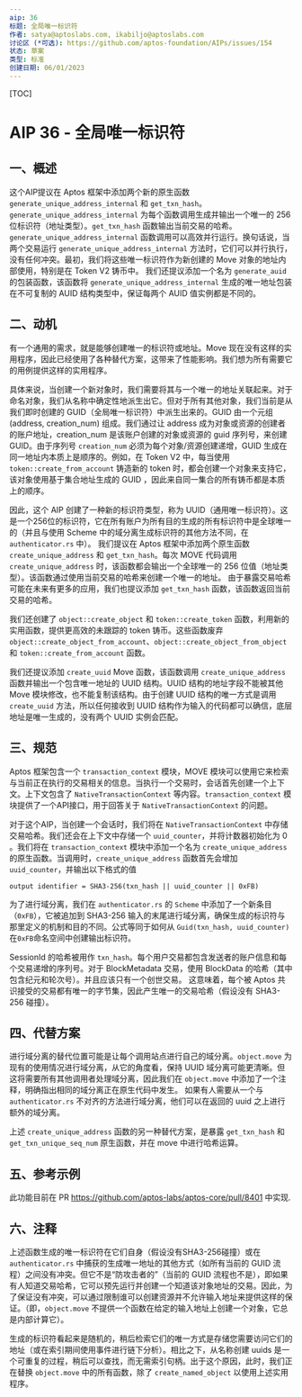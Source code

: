 ```yaml
---
aip: 36
标题: 全局唯一标识符
作者: satya@aptoslabs.com, ikabiljo@aptoslabs.com
讨论区 (*可选): https://github.com/aptos-foundation/AIPs/issues/154
状态: 草案
类型: 标准
创建日期: 06/01/2023
---
```


[TOC]

# AIP 36 - 全局唯一标识符

## 一、概述

这个AIP提议在 Aptos 框架中添加两个新的原生函数 `generate_unique_address_internal` 和 `get_txn_hash`。`generate_unique_address_internal` 为每个函数调用生成并输出一个唯一的 256 位标识符（地址类型）。`get_txn_hash` 函数输出当前交易的哈希。`generate_unique_address_internal` 函数调用可以高效并行运行。换句话说，当两个交易运行 `generate_unique_address_internal` 方法时，它们可以并行执行，没有任何冲突。最初，我们将这些唯一标识符作为新创建的 Move 对象的地址内部使用，特别是在 Token V2 铸币中。 我们还提议添加一个名为 `generate_auid` 的包装函数，该函数将 `generate_unique_address_internal` 生成的唯一地址包装在不可复制的 AUID 结构类型中，保证每两个 AUID 值实例都是不同的。



## 二、动机

有一个通用的需求，就是能够创建唯一的标识符或地址。Move 现在没有这样的实用程序，因此已经使用了各种替代方案，这带来了性能影响。我们想为所有需要它的用例提供这样的实用程序。

具体来说，当创建一个新对象时，我们需要将其与一个唯一的地址关联起来。对于命名对象，我们从名称中确定性地派生出它。但对于所有其他对象，我们当前是从我们即时创建的 GUID（全局唯一标识符）中派生出来的。GUID 由一个元组 (address, creation_num) 组成。我们通过让 address 成为对象或资源的创建者的账户地址，creation_num 是该账户创建的对象或资源的 guid 序列号，来创建 GUID。由于序列号 `creation_num` 必须为每个对象/资源创建递增，GUID 生成在同一地址内本质上是顺序的。例如，在 Token V2 中，每当使用 `token::create_from_account` 铸造新的 token 时，都会创建一个对象来支持它，该对象使用基于集合地址生成的 GUID ，因此来自同一集合的所有铸币都是本质上的顺序。

因此，这个 AIP 创建了一种新的标识符类型，称为 UUID（通用唯一标识符）。这是一个256位的标识符，它在所有账户为所有目的生成的所有标识符中是全球唯一的（并且与使用 Scheme 中的域分离生成标识符的其他方法不同，在 `authenticator.rs` 中）。
我们提议在 Aptos 框架中添加两个原生函数 `create_unique_address` 和 `get_txn_hash`。每次 MOVE 代码调用 `create_unique_address` 时，该函数都会输出一个全球唯一的 256 位值（地址类型）。该函数通过使用当前交易的哈希来创建一个唯一的地址。 由于暴露交易哈希可能在未来有更多的应用，我们也提议添加 `get_txn_hash` 函数，该函数返回当前交易的哈希。


我们还创建了 `object::create_object` 和 `token::create_token` 函数，利用新的实用函数，提供更高效的未跟踪的 token 铸币。这些函数废弃 `object::create_object_from_account`、`object::create_object_from_object` 和 `token::create_from_account` 函数。

我们还提议添加 `create_uuid` Move 函数，该函数调用 `create_unique_address` 函数并输出一个包含唯一地址的 UUID 结构。UUID 结构的地址字段不能被其他 Move 模块修改，也不能复制该结构。由于创建 UUID 结构的唯一方式是调用 `create_uuid` 方法，所以任何接收到 UUID 结构作为输入的代码都可以确信，底层地址是唯一生成的，没有两个 UUID 实例会匹配。

## 三、规范

Aptos 框架包含一个 `transaction_context` 模块，MOVE 模块可以使用它来检索与当前正在执行的交易相关的信息。当执行一个交易时，会话首先创建一个上下文。上下文包含了 `NativeTransactionContext` 等内容。`transaction_context` 模块提供了一个API接口，用于回答关于 `NativeTransactionContext` 的问题。 

对于这个AIP，当创建一个会话时，我们将在 `NativeTransactionContext` 中存储交易哈希。我们还会在上下文中存储一个 `uuid_counter`，并将计数器初始化为 0 。我们将在 `transaction_context` 模块中添加一个名为 `create_unique_address` 的原生函数。当调用时，`create_unique_address` 函数首先会增加 `uuid_counter`，并输出以下格式的值

```
output identifier = SHA3-256(txn_hash || uuid_counter || 0xFB)
```

为了进行域分离，我们在 `authenticator.rs` 的 `Scheme` 中添加了一个新条目 （`0xFB`），它被追加到 SHA3-256 输入的末尾进行域分离，确保生成的标识符与那里定义的机制和目的不同。公式等同于如何从 `Guid(txn_hash, uuid_counter)` 在`0xFB`命名空间中创建输出标识符。

SessionId 的哈希被用作 `txn_hash`。每个用户交易都包含发送者的账户信息和每个交易递增的序列号。对于 BlockMetadata 交易，使用 BlockData 的哈希（其中包含纪元和轮次号）。并且应该只有一个创世交易。 这意味着，每个被 Aptos 共识接受的交易都有唯一的字节集，因此产生唯一的交易哈希（假设没有 SHA3-256 碰撞）。

## 四、代替方案

进行域分离的替代位置可能是让每个调用站点进行自己的域分离。`object.move` 为现有的使用情况进行域分离，从它的角度看，保持 UUID 域分离可能更清晰。但这将需要所有其他调用者处理域分离，因此我们在 `object.move` 中添加了一个注释，明确指出相同的域分离正在原生代码中发生。 如果有人需要从一个与 `authenticator.rs` 不对齐的方法进行域分离，他们可以在返回的 uuid 之上进行额外的域分离。

上述 `create_unique_address` 函数的另一种替代方案，是暴露 `get_txn_hash` 和 `get_txn_unique_seq_num` 原生函数，并在 move 中进行哈希运算。

## 五、参考示例

此功能目前在 PR https://github.com/aptos-labs/aptos-core/pull/8401  中实现.

## 六、注释

上述函数生成的唯一标识符在它们自身（假设没有SHA3-256碰撞）或在 `authenticator.rs` 中捕获的生成唯一地址的其他方式（如所有当前的 GUID 流程）之间没有冲突。但它不是“防攻击者的”（当前的 GUID 流程也不是），即如果有人知道交易哈希，它可以预先运行并创建一个知道该对象地址的交易。因此，为了保证没有冲突，可以通过限制谁可以创建资源并不允许输入地址来提供这样的保证。（即，`object.move` 不提供一个函数在给定的输入地址上创建一个对象，它总是内部计算它）。

生成的标识符看起来是随机的，稍后检索它们的唯一方式是存储您需要访问它们的地址（或在索引期间使用事件进行链下分析）。相比之下，从名称创建 uuids 是一个可重复的过程，稍后可以查找，而无需索引句柄。出于这个原因，此时，我们正在替换 `object.move` 中的所有函数，除了 `create_named_object` 以使用上述实用程序。
